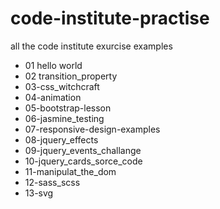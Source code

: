 # code-institute-practise
all the code institute exurcise examples
- 01 hello world
- 02 transition_property
- 03-css_witchcraft
- 04-animation
- 05-bootstrap-lesson 
- 06-jasmine_testing 
- 07-responsive-design-examples 
- 08-jquery_effects 
- 09-jquery_events_challange
- 10-jquery_cards_sorce_code 
- 11-manipulat_the_dom 
- 12-sass_scss 
- 13-svg 
